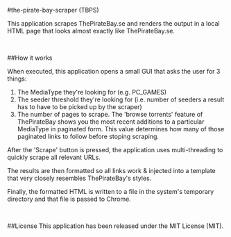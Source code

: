 #the-pirate-bay-scraper (TBPS)

This application scrapes ThePirateBay.se and renders the output in a local HTML page that looks almost exactly like
ThePirateBay.se.

<br/>

##How it works

When executed, this application opens a small GUI that asks the user for 3 things:
1. The MediaType they're looking for (e.g. PC_GAMES)
2. The seeder threshold they're looking for (i.e. number of seeders a result has to have to be picked up by the scraper)
3. The number of pages to scrape.  The 'browse torrents' feature of ThePirateBay shows you the most recent additions to
a particular MediaType in paginated form.  This value determines how many of those paginated links to follow before stoping
scraping.

After the 'Scrape' button is pressed, the application uses multi-threading to quickly scrape all relevant URLs.

The results are then formatted so all links work & injected into a template that very closely resembles ThePirateBay's styles.

Finally, the formatted HTML is written to a file in the system's temporary directory and that file is passed to Chrome.

<br/>

##License
This application has been released under the MIT License (MIT).
